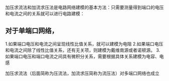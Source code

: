 加压求流法和加流求压法是电路网络建模的基本方法：只需要测量得到端口的电压和电流之间的关系就可以进行电路建模：
## 对于单端口网络，
1.如果端口电压和电流之间呈现线性比值关系，就可以建模为电阻
2.如果端口电压和电流之间除了线性比值关系，还有无关项，则建模为戴维南源或者诺顿源。
3.如果端口电压和端口电流之间具有微积分关系，需要根据具体关系建模为电容、电感

加压求流法（后面简称为压流法，加流求压简称为流压法）对多端口网络也成立